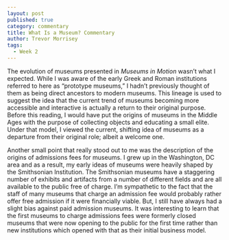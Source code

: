 ```yaml
---
layout: post
published: true
category: commentary
title: What Is a Museum? Commentary
author: Trevor Morrisey
tags:
  - Week 2
---
```

The evolution of museums presented in _Museums in Motion_ wasn’t what I expected. While I was aware of the early Greek and Roman institutions referred to here as “prototype museums,” I hadn’t previously thought of them as being direct ancestors to modern museums. This lineage is used to suggest the idea that the current trend of museums becoming more accessible and interactive is actually a return to their original purpose. Before this reading, I would have put the origins of museums in the Middle Ages with the purpose of collecting objects and educating a small elite. Under that model, I viewed the current, shifting idea of museums as a departure from their original role; albeit a welcome one.

Another small point that really stood out to me was the description of the origins of admissions fees for museums. I grew up in the Washington, DC area and as a result, my early ideas of museums were heavily shaped by the Smithsonian Institution. The Smithsonian museums have a staggering number of exhibits and artifacts from a number of different fields and are all available to the public free of charge. I’m sympathetic to the fact that the staff of many museums that charge an admission fee would probably rather offer free admission if it were financially viable. But, I still have always had a slight bias against paid admission museums. It was interesting to learn that the first museums to charge admissions fees were formerly closed museums that were now opening to the public for the first time rather than new institutions which opened with that as their initial business model.
